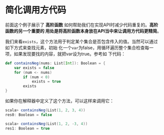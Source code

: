 简化调用方代码
================================================================================
前面这个例子展示了 **高阶函数** 如何帮助我们在实现API时减少代码重复的。**高阶函数的另一个重要的
用处是将高阶函数本身放在API当中来让调用方代码更精简**。

我们来看`exists`，这个方法用于判定某个集合是否包含传入的值。当然可以通过如下方式来查找元素，初始
化一个`var`为false，用循环遍历整个集合检查每一项，如果发现要找的内容，就把var设为true。参考如
下代码：
```scala
def containsNeg(nums: List[Int]): Boolean = {
    var exists = false
    for (num <- nums)
        if (num < 0) 
            exists = true
        exists
}
```
如果你在解释器中定义了这个方法，可以这样来调用它：
```scala
scala> containsNeg(List(1, 2, 3, 4))
res0: Boolean = false

scala> containsNeg(List(1, 2, -3, 4))
res1: Boolean = true
```